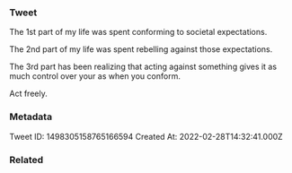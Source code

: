 ### Tweet
The 1st part of my life was spent conforming to societal expectations.

The 2nd part of my life was spent rebelling against those expectations.

The 3rd part has been realizing that acting against something gives it as much control over your as when you conform.

Act freely.

### Metadata
Tweet ID: 1498305158765166594
Created At: 2022-02-28T14:32:41.000Z

### Related

